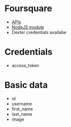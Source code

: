 # Foursquare 

* [APIs](https://developer.foursquare.com/)
* [NodeJS module](https://www.npmjs.com/package/node-foursquare)
* Dexter credentials availabe

# Credentials
* access_token

# Basic data

* id
* username
* first_name
* last_name
* image
